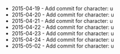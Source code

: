 - 2015-04-19 - Add commit for character: u
- 2015-04-20 - Add commit for character: u
- 2015-04-21 - Add commit for character: u
- 2015-04-22 - Add commit for character: u
- 2015-04-23 - Add commit for character: u
- 2015-04-24 - Add commit for character: u
- 2015-05-02 - Add commit for character: u
